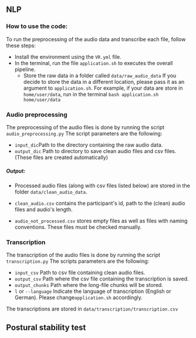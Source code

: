 ## NLP
### How to use the code:
To run the preprocessing of the audio data and transcribe each file, 
follow these steps:
- Install the environment using the `VR.yml` file.
- In the terminal, run the file `application.sh` to executes the overall pipeline.
  - Store the raw data in a folder called `data/raw_audio_data` If you decide to store the data in a different location,
please pass it as an argument to `application.sh`. For example, if your data are store in `home/user/data`, run in the terminal
`bash application.sh home/user/data`

### Audio preprocessing
The preprocessing of the audio files is done by running the script `audio_preprocessing.py`
The script parameters are the following:

- `input_dic`Path to the directory containing the raw audio data.
- `output_dic` Path to directory to save clean audio files and csv files. (These files are created automatically)

##### Output:
- Processed audio files (along with csv files listed below) are stored in the folder `data/clean_audio_data`.

- `clean_audio.csv` contains the participant's id, path to the (clean) audio files and audio's length.
- `audio_not_processed.csv` stores empty files as well as files with naming conventions. 
These files must be checked manually. 

### Transcription
The transcription of the audio files is done by running the script `transcription.py`
The scripts parameters are the following:
- `input_csv` Path to csv file containing clean audio files. 
- `output_csv` Path where the csv file containing the transcription is saved.
- `output_chunks` Path where the long-file chunks will be stored.
- `l` or `--language` Indicate the language of transcription (English or German). Please change`application.sh` accordingly.

The transcriptions are stored in `data/transcription/transcription.csv`

## Postural stability test

